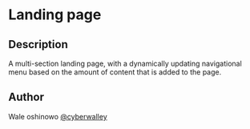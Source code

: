 # Landing page

## Description
A multi-section landing page, with a dynamically updating navigational menu based on the amount of content that is added to the page.



## Author
Wale oshinowo [@cyberwalley](https://github.com/cyberwalley/)